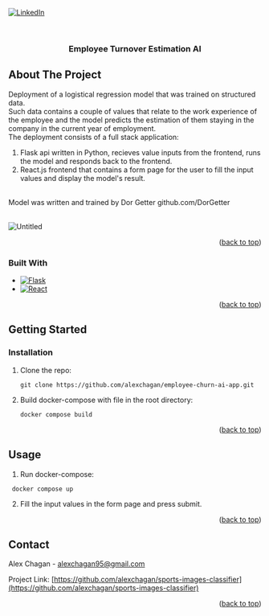 

[![LinkedIn][linkedin-shield]][linkedin-url]

<!-- PROJECT LOGO -->
<br />
<div align="center">
 
  <h3 align="center">Employee Turnover Estimation AI</h3>
 
</div>



<!-- ABOUT THE PROJECT -->
## About The Project
Deployment of a logistical regression model that was trained on structured data. <br /> 
Such data contains a couple of values that relate to the work experience of the employee 
and the model predicts the estimation of them staying in the company in the current year of employment.  <br />
The deployment consists of a full stack application: 
1) Flask api written in Python, recieves value inputs from the frontend, runs the model and responds back to the frontend.
2) React.js frontend that contains a form page for the user to fill the input values and display the model's result.
<br />
Model was written and trained by Dor Getter github.com/DorGetter
<br />
<br />

![Untitled](https://user-images.githubusercontent.com/44925899/212956574-faff2711-82e5-4a90-9881-da69971c38e6.png)

<p align="right">(<a href="#readme-top">back to top</a>)</p>



### Built With

* [![Flask][Flask]][Flask-url]
* [![React][React.js]][React-url]

<p align="right">(<a href="#readme-top">back to top</a>)</p>



<!-- GETTING STARTED -->
## Getting Started 

### Installation


1. Clone the repo:

   ```
   git clone https://github.com/alexchagan/employee-churn-ai-app.git
   ```
2. Build docker-compose with file in the root directory:

   ```
   docker compose build
   ```

<p align="right">(<a href="#readme-top">back to top</a>)</p>



<!-- USAGE EXAMPLES -->
## Usage

1. Run docker-compose:
  ```
   docker compose up
  ```
2. Fill the input values in the form page and press submit.

<p align="right">(<a href="#readme-top">back to top</a>)</p>

<!-- CONTACT -->
## Contact

Alex Chagan  - alexchagan95@gmail.com

Project Link: [https://github.com/alexchagan/sports-images-classifier](https://github.com/alexchagan/sports-images-classifier)

<p align="right">(<a href="#readme-top">back to top</a>)</p>

<!-- MARKDOWN LINKS & IMAGES -->
<!-- https://www.markdownguide.org/basic-syntax/#reference-style-links -->
[linkedin-shield]: https://img.shields.io/badge/-LinkedIn-black.svg?style=for-the-badge&logo=linkedin&colorB=555
[linkedin-url]: https://www.linkedin.com/in/alex-chagan-a243221b6/
[Flask-url]: https://flask.palletsprojects.com/en/2.2.x/
[Flask]: https://img.shields.io/badge/-Flask-black
[React-url]: https://reactjs.org/
[React.js]: https://img.shields.io/badge/-React.js-blue


